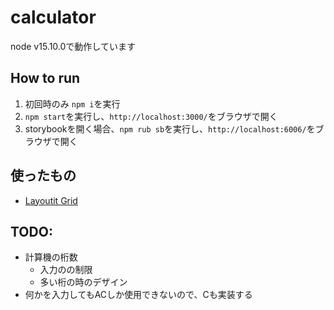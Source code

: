 # calculator

node v15.10.0で動作しています

## How to run
1. 初回時のみ `npm i`を実行
2. `npm start`を実行し、`http://localhost:3000/`をブラウザで開く
3. storybookを開く場合、`npm rub sb`を実行し、`http://localhost:6006/`をブラウザで開く

## 使ったもの
- [Layoutit Grid](https://grid.layoutit.com/)

## TODO:
- 計算機の桁数
  - 入力のの制限
  - 多い桁の時のデザイン
- 何かを入力してもACしか使用できないので、Cも実装する